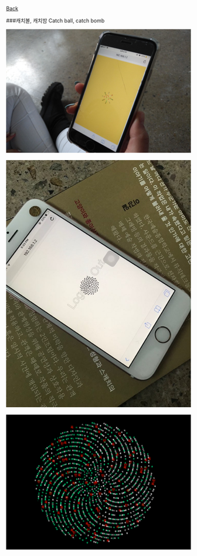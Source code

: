 [Back](../index.md)

###캐치볼, 캐치밤 Catch ball, catch bomb

<img src="../img/cbcb_in_performance.jpg">
</br>
</br>

<img src="../img/cbcb_logout.jpeg">
</br>
</br>

<img src="../img/cbcb_textbomb.png">
</br>
</br>
